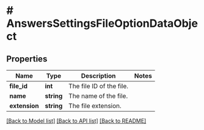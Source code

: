 # # AnswersSettingsFileOptionDataObject

## Properties

Name | Type | Description | Notes
------------ | ------------- | ------------- | -------------
**file_id** | **int** | The file ID of the file. |
**name** | **string** | The name of the file. |
**extension** | **string** | The file extension. |

[[Back to Model list]](../../README.md#models) [[Back to API list]](../../README.md#endpoints) [[Back to README]](../../README.md)

